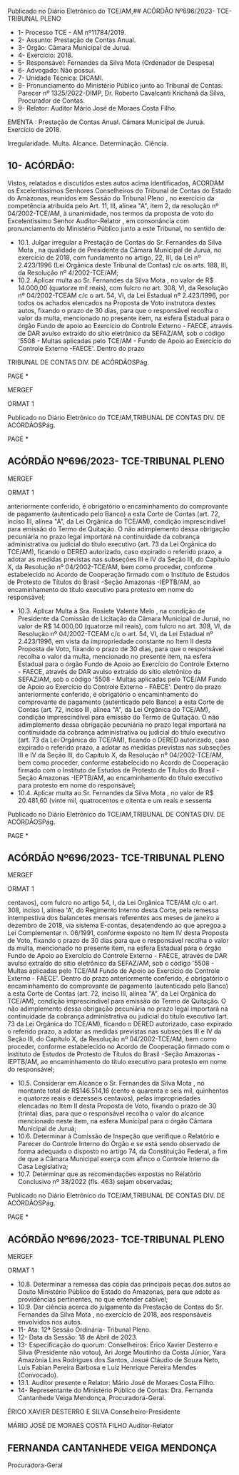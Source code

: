 Publicado  no  Diário  Eletrônico do TCE/AM,## ACÓRDÃO Nº696/2023- TCE-TRIBUNAL PLENO

- 1- Processo TCE - AM nº11784/2019.
- 2- Assunto: Prestação de Contas Anual.
- 3- Órgão: Câmara Municipal de Juruá.
- 4- Exercício: 2018.
- 5- Responsável: Fernandes da Silva Mota (Ordenador de Despesa)
- 6- Advogado: Não possui.
- 7- Unidade Técnica: DICAMI.
- 8- Pronunciamento  do  Ministério  Público  junto  ao  Tribunal  de  Contas: Parecer  nº 1325/2022-DIMP, Dr. Roberto Cavalcanti Krichanã da Silva, Procurador de Contas.
- 9- Relator: Auditor Mário José de Moraes Costa Filho.

EMENTA : Prestação  de  Contas  Anual. Câmara Municipal de Juruá. Exercício de 2018.

Irregularidade. Multa. Alcance. Determinação. Ciência.

## 10-  ACÓRDÃO:

Vistos, relatados e discutidos estes autos acima identificados, ACORDAM os Excelentíssimos Senhores Conselheiros do Tribunal de Contas do Estado do Amazonas, reunidos em Sessão do Tribunal Pleno , no exercício da competência atribuída pelo Art. 11, III, alínea "A", item 2, da resolução nº 04/2002-TCE/AM, à unanimidade, nos termos da  proposta  de  voto  do  Excelentíssimo  Senhor  Auditor-Relator ,  em  consonância com pronunciamento do Ministério Público junto a este Tribunal, no sentido de:

- 10.1. Julgar  irregular a  Prestação  de  Contas  do  Sr. Fernandes  da  Silva Mota ,  na  qualidade  de  Presidente da Câmara Municipal de Juruá, no exercício  de  2018,  com  fundamento  no  artigo,  22,  III,  da  Lei  nº 2.423/1996 (Lei Orgânica deste Tribunal de Contas) c/c os arts. 188, III, da Resolução nº 4/2002-TCE/AM;
- 10.2. Aplicar  multa ao  Sr. Fernandes  da  Silva  Mota , no valor  de  R$ 14.000,00 (quatorze mil reais), com fulcro no art. 308, VI, da Resolução nº 04/2002-TCEAM c/c o art. 54, VI, da Lei Estadual nº 2.423/1996, por todos  os  achados  elencados  na  Proposta  de  Voto  instrutora  destes autos, fixando o prazo de 30 dias, para que o responsável recolha o valor da multa, mencionado no presente item, na esfera Estadual para o órgão  Fundo  de  apoio  ao  Exercício  do  Controle  Externo  -  FAECE, através de DAR avulso extraído do sítio eletrônico da SEFAZ/AM, sob o código  '5508  -  Multas  aplicadas  pelo  TCE/AM  -  Fundo  de  Apoio  ao Exercício do Controle Externo -FAECE'. Dentro do prazo

TRIBUNAL DE CONTAS DIV. DE ACÓRDÃOSPág.

PAGE   \*

MERGEF

ORMAT 1

Publicado  no  Diário  Eletrônico do TCE/AM,TRIBUNAL DE CONTAS DIV. DE ACÓRDÃOSPág.

PAGE   \*

## ACÓRDÃO Nº696/2023- TCE-TRIBUNAL PLENO

MERGEF

ORMAT 1

anteriormente conferido, é obrigatório o encaminhamento do comprovante de pagamento (autenticado pelo Banco) a esta Corte de Contas  (art.  72,  inciso  III,  alínea  "A",  da  Lei  Orgânica  do  TCE/AM), condição  imprescindível  para  emissão  do  Termo  de  Quitação.  O  não adimplemento dessa obrigação pecuniária no prazo legal importará na continuidade da cobrança administrativa ou judicial do título executivo (art.  73  da  Lei  Orgânica  do  TCE/AM),  ficando  o  DERED  autorizado, caso  expirado  o  referido  prazo,  a  adotar  as  medidas  previstas  nas subseções  III  e  IV  da  Seção  III,  do  Capítulo  X,  da  Resolução  nº 04/2002-TCE/AM,  bem  como  proceder,  conforme  estabelecido  no Acordo de Cooperação firmado com o Instituto de Estudos de Protesto de Títulos do Brasil -Seção Amazonas -IEPTB/AM, ao encaminhamento  do  título executivo para protesto em  nome  do responsável;

- 10.3. Aplicar Multa à Sra. Rosiete Valente Melo , na condição de Presidente da Comissão de Licitação da Câmara Municipal de Juruá, no valor de R$  14.000,00 (quatorze  mil  reais),  com  fulcro  no  art.  308,  VI,  da Resolução  nº  04/2002-TCEAM  c/c  o  art.  54,  VI,  da  Lei  Estadual  nº 2.423/1996,  em  vista  da  impropriedade  constante  no  Item  II  desta Proposta de Voto, fixando o prazo de 30 dias, para que o responsável recolha  o  valor  da  multa,  mencionado  no  presente  item,  na  esfera Estadual  para  o  órgão  Fundo  de  Apoio  ao  Exercício  do  Controle Externo - FAECE, através de DAR avulso extraído do sítio eletrônico da SEFAZ/AM,  sob  o  código  '5508  -  Multas  aplicadas  pelo  TCE/AM  Fundo de Apoio ao Exercício do Controle Externo - FAECE'. Dentro do prazo  anteriormente  conferido,  é  obrigatório  o  encaminhamento  do comprovante de pagamento (autenticado pelo Banco) a esta Corte de Contas  (art.  72,  inciso  III,  alínea  "A",  da  Lei  Orgânica  do  TCE/AM), condição  imprescindível  para  emissão  do  Termo  de  Quitação.  O  não adimplemento dessa obrigação pecuniária no prazo legal importará na continuidade da cobrança administrativa ou judicial do título executivo (art.  73  da  Lei  Orgânica  do  TCE/AM), ficando  o  DERED  autorizado, caso  expirado  o  referido  prazo,  a  adotar  as  medidas  previstas  nas subseções  III  e  IV  da  Seção  III,  do  Capítulo  X,  da  Resolução  nº 04/2002-TCE/AM,  bem  como  proceder,  conforme  estabelecido  no Acordo de Cooperação firmado com o Instituto de Estudos de Protesto de Títulos do Brasil -Seção Amazonas -IEPTB/AM, ao encaminhamento  do  título executivo para protesto em  nome  do responsável;
- 10.4. Aplicar  multa ao  Sr. Fernandes  da  Silva  Mota , no valor  de  R$ 20.481,60 (vinte  mil,  quatrocentos  e  oitenta  e  um  reais  e  sessenta

Publicado  no  Diário  Eletrônico do TCE/AM,TRIBUNAL DE CONTAS DIV. DE ACÓRDÃOSPág.

PAGE   \*

## ACÓRDÃO Nº696/2023- TCE-TRIBUNAL PLENO

MERGEF

ORMAT 1

centavos), com fulcro no artigo 54, I, da Lei Orgânica TCE/AM c/c o art. 308,  inciso  I,  alínea  'A',  do  Regimento  Interno  desta  Corte,  pela remessa intempestiva dos balancetes mensais referentes aos meses de janeiro  a  dezembro  de  2018,  via  sistema  E-contas,  desatendendo  ao que apregoa a Lei Complementar n. 06/1991, conforme exposto no Item IV  desta  Proposta  de  Voto,  fixando  o  prazo  de  30  dias  para  que  o responsável recolha o valor da multa, mencionado no presente item, na esfera Estadual para o órgão Fundo de Apoio ao Exercício do Controle Externo - FAECE, através de DAR avulso extraído do sítio eletrônico da SEFAZ/AM,  sob  o  código  '5508  -  Multas  aplicadas  pelo  TCE/AM  Fundo de Apoio ao Exercício do Controle Externo - FAECE'. Dentro do prazo  anteriormente  conferido,  é  obrigatório  o  encaminhamento  do comprovante de pagamento (autenticado pelo Banco) a esta Corte de Contas  (art.  72,  inciso  III,  alínea  "A",  da  Lei  Orgânica  do  TCE/AM), condição  imprescindível  para  emissão  do  Termo  de  Quitação.  O  não adimplemento dessa obrigação pecuniária no prazo legal importará na continuidade da cobrança administrativa ou judicial do título executivo (art.  73  da  Lei  Orgânica  do  TCE/AM), ficando  o  DERED  autorizado, caso  expirado  o  referido  prazo,  a  adotar  as  medidas  previstas  nas subseções  III  e  IV  da  Seção  III,  do  Capítulo  X,  da  Resolução  nº 04/2002-TCE/AM,  bem  como  proceder,  conforme  estabelecido  no Acordo de Cooperação firmado com o Instituto de Estudos de Protesto de Títulos do Brasil -Seção Amazonas -IEPTB/AM, ao encaminhamento  do  título executivo para protesto em  nome  do responsável;

- 10.5. Considerar em Alcance o Sr. Fernandes da Silva Mota , no montante total  de R$146.514,16 (cento  e  quarenta  e  seis  mil,  quinhentos  e quatorze reais e dezesseis centavos), pelas impropriedades elencadas no Item II desta Proposta de Voto, fixando o prazo de 30 (trinta) dias, para que  o responsável recolha o valor do alcance mencionado neste item, na  esfera  Municipal  para  o  órgão  Câmara  Municipal  de Juruá;
- 10.6. Determinar à Comissão  de  Inspeção  que verifique  o  Relatório  e Parecer do Controle Interno do Órgão e se está sendo observado de forma adequada o disposto no artigo 74, da Constituição Federal, a fim de  que  a  Câmara  Municipal  exerça  com  afinco  o  Controle  Interno  da Casa Legislativa;
- 10.7. Determinar que  as  recomendações expostas no Relatório Conclusivo nº 38/2022 (fls. 463) sejam observadas;

Publicado  no  Diário  Eletrônico do TCE/AM,TRIBUNAL DE CONTAS DIV. DE ACÓRDÃOSPág.

PAGE   \*

## ACÓRDÃO Nº696/2023- TCE-TRIBUNAL PLENO

MERGEF

ORMAT 1

- 10.8. Determinar a  remessa  das  cópia  das  principais  peças  dos  autos  ao Douto Ministério Público do Estado do Amazonas, para que adote as providências pertinentes, no que entender cabível;
- 10.9. Dar  ciência acerca  do  julgamento  da  Prestação  de  Contas  do  Sr. Fernandes  da  Silva  Mota ,  no  exercício  de  2018,  aos  responsáveis envolvidos nos autos.
- 11-  Ata: 12ª Sessão Ordinária- Tribunal Pleno.
- 12-  Data da Sessão: 18 de Abril de 2023.
- 13-  Especificação do quorum: Conselheiros: Érico Xavier Desterro e Silva (Presidente não votou), Ari Jorge Moutinho da Costa Júnior, Yara Amazônia Lins Rodrigues dos Santos, Josué Cláudio de Souza Neto, Luis Fabian Pereira Barbosa e Luiz Henrique Pereira Mendes (Convocado).
- 13.1. Auditor presente e Relator: Mário José de Moraes Costa Filho.
- 14-  Representante do Ministério Público de Contas: Dra. Fernanda Cantanhede Veiga Mendonça, Procuradora-Geral.

ÉRICO XAVIER DESTERRO E SILVA Conselheiro-Presidente

MÁRIO JOSÉ DE MORAES COSTA FILHO Auditor-Relator

## FERNANDA CANTANHEDE VEIGA MENDONÇA

Procuradora-Geral